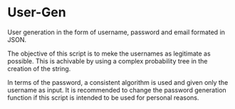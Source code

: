 # User-Gen
User generation in the form of username, password and email formated in JSON.

The objective of this script is to meke the usernames as legitimate as possible.
This is achivable by using a complex probability tree in the creation of the string.

In terms of the password, a consistent algorithm is used and given only the username 
as input. It is recommended to change the password generation function if this script 
is intended to be used for personal reasons.
